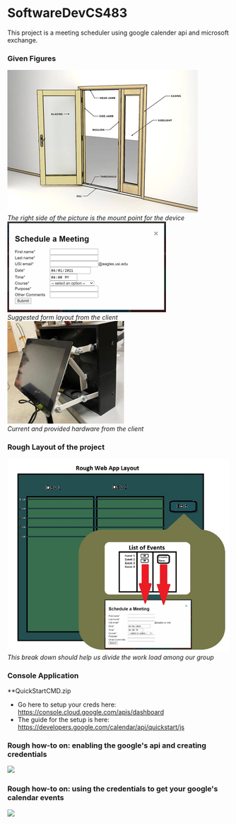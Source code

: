 # SoftwareDevCS483
This project is a meeting scheduler using google calender api and microsoft exchange.

### Given Figures
![](./Picture1.png)<br/>
*The right side of the picture is the mount point for the device*<br/>
![](./Picture2.png)<br/>
*Suggested form layout from the client*<br/>
![](./Picture3.png)<br/>
*Current and provided hardware from the client*<br/>

### Rough Layout of the project
![](./WebAppLayout.jpg)<br/>
*This break down should help us divide the work load among our group*<br/>

### Console Application
**QuickStartCMD.zip
* Go here to setup your creds here: https://console.cloud.google.com/apis/dashboard
* The guide for the setup is here: https://developers.google.com/calendar/api/quickstart/js

### Rough how-to on: enabling the google's api and creating credentials
![](./EnableGoogleAPIGIF.gif)

### Rough how-to on: using the credentials to get your google's calendar events
![](./UsingCredsGIF.gif)
